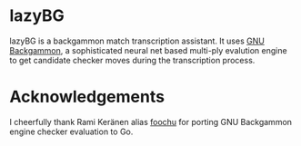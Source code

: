 # lazyBG

lazyBG is a backgammon match transcription assistant. It uses [GNU
Backgammon](https://www.gnu.org/software/gnubg), a sophisticated neural net
based multi-ply evalution engine to get candidate checker moves during the
transcription process.

# Acknowledgements

I cheerfully thank Rami Keränen alias [foochu](https://github.com/foochu) for
porting GNU Backgammon engine checker evaluation to Go.

